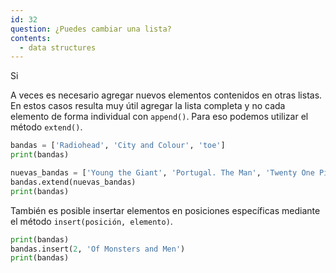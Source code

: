 ```yaml
---
id: 32
question: ¿Puedes cambiar una lista?
contents:
  - data structures
---
```

Si

A veces es necesario agregar nuevos elementos contenidos en otras listas. En estos casos resulta muy útil agregar la lista completa y no cada elemento de forma individual con `append()`. Para eso podemos utilizar el método `extend()`.

```py
bandas = ['Radiohead', 'City and Colour', 'toe']
print(bandas)

nuevas_bandas = ['Young the Giant', 'Portugal. The Man', 'Twenty One Pilots']
bandas.extend(nuevas_bandas)
print(bandas)
```
También es posible insertar elementos en posiciones específicas mediante el método `insert(posición, elemento)`.

```py
print(bandas)
bandas.insert(2, 'Of Monsters and Men')
print(bandas)
```
